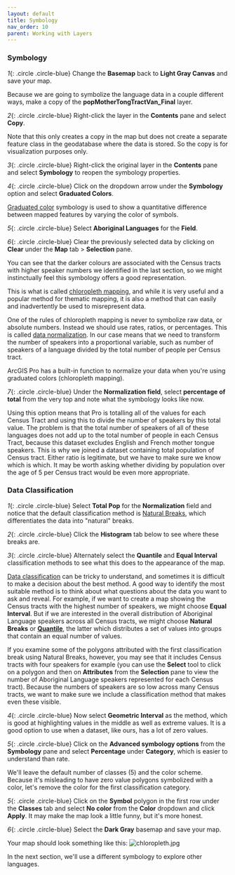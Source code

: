 ```yaml
---
layout: default
title: Symbology
nav_order: 10
parent: Working with Layers
---
```


### Symbology
*1*{: .circle .circle-blue} Change the **Basemap** back to **Light Gray Canvas** and save your map.

Because we are going to symbolize the language data in a couple different ways, make a copy of the **popMotherTongTractVan_Final** layer.

*2*{: .circle .circle-blue} Right-click the layer in the **Contents** pane and select **Copy**.

Note that this only creates a copy in the map but does not create a separate feature class in the geodatabase where the data is stored. So the copy is for visualization purposes only.

*3*{: .circle .circle-blue} Right-click the original layer in the **Contents** pane and select **Symbology** to reopen the symbology properties.

*4*{: .circle .circle-blue} Click on the dropdown arrow under the **Symbology** option and select **Graduated Colors**.

[Graduated color](https://pro.arcgis.com/en/pro-app/help/mapping/layer-properties/graduated-colors.htm) symbology is used to show a quantitative difference between mapped features by varying the color of symbols.

*5*{: .circle .circle-blue} Select **Aboriginal Languages** for the **Field**.

*6*{: .circle .circle-blue} Clear the previously selected data by clicking on **Clear** under the **Map** tab > **Selection** pane.

You can see that the darker colours are associated with the Census tracts with higher speaker numbers we identified in the last section, so we might instinctually feel this symbology offers a good representation.

This is what is called [chloropleth mapping](http://wiki.gis.com/wiki/index.php/Choropleth_map), and while it is very useful and a popular method for thematic mapping, it is also a method that can easily and inadvertently be used to misrepresent data.

One of the rules of chloropleth mapping is never to symbolize raw data, or absolute numbers. Instead we should use rates, ratios, or percentages. This is called [data normalization](https://web.mit.edu/11.188/www/labs/lab3/normalize_arcgis.pdf). In our case means that we need to transform the number of speakers into a proportional variable, such as number of speakers of a language divided by the total number of people per Census tract.

ArcGIS Pro has a built-in function to normalize your data when you're using graduated colors (chloropleth mapping).

*7*{: .circle .circle-blue} Under the **Normalization field**, select **percentage of total** from the very top and note what the symbology looks like now.

Using this option means that Pro is totalling all of the values for each Census Tract and using this to divide the number of speakers by this total value. The problem is that the total number of speakers of all of these languages does not add up to the total number of people in each Census Tract, because this dataset excludes English and French mother tongue speakers. This is why we joined a dataset containing total population of Census tract. Either ratio is legitimate, but we have to make sure we know which is which. It may be worth asking whether dividing by population over the age of 5 per Census tract would be even more appropriate.

### Data Classification

*1*{: .circle .circle-blue} Select **Total Pop** for the **Normalization** field and notice that the default classification method is [Natural Breaks](http://wiki.gis.com/wiki/index.php/Jenks_Natural_Breaks_Classification), which differentiates the data into "natural" breaks.

*2*{: .circle .circle-blue} Click the **Histogram** tab below to see where these breaks are.

*3*{: .circle .circle-blue} Alternately select the **Quantile** and **Equal Interval** classification methods to see what this does to the appearance of the map.

[Data classification](https://pro.arcgis.com/en/pro-app/latest/help/mapping/layer-properties/data-classification-methods.htm) can be tricky to understand, and sometimes it is difficult to make a decision about the best method. A good way to identify the most suitable method is to think about what questions about the data you want to ask and reveal. For example, if we want to create a map showing the Census tracts with the highest number of speakers, we might choose **Equal Interval**. But if we are interested in the overall distribution of Aboriginal Language speakers across all Census tracts, we might choose **Natural Breaks** or [**Quantile**](http://wiki.gis.com/wiki/index.php/Quantile), the latter which distributes a set of values into groups that contain an equal number of values.

If you examine some of the polygons attributed with the first classification break using Natural Breaks, however, you may see that it includes Census tracts with four speakers for example (you can use the **Select** tool to click on a polygon and then on **Attributes** from the **Selection** pane to view the number of Aboriginal Language speakers represented for each Census tract). Because the numbers of speakers are so low across many Census tracts, we want to make sure we include a classification method that makes even these visible.

*4*{: .circle .circle-blue} Now select **Geometric Interval** as the method, which is good at highlighting values in the middle as well as extreme values. It is a good option to use when a dataset, like ours, has a lot of zero values.

*5*{: .circle .circle-blue} Click on the **Advanced symbology options** from the **Symbology** pane and select **Percentage** under **Category**, which is easier to understand than rate.

We'll leave the default number of classes (5) and the color scheme. Because it's misleading to have zero value polygons symbolized with a color, let's remove the color for the first classification category.

*5*{: .circle .circle-blue} Click on the **Symbol** polygon in the first row under the **Classes** tab and select **No color** from the **Color** dropdown and click **Apply**. It may make the map look a little funny, but it's more honest. 

*6*{: .circle .circle-blue} Select the **Dark Gray** basemap and save your map.

Your map should look something like this:
![chloropleth.jpg](https://raw.githubusercontent.com/ubc-library-rc/intro-to-arcgis-pro/master/content/images/2021-03-07_15-57-42.jpg)

In the next section, we'll use a different symbology to explore other languages.
